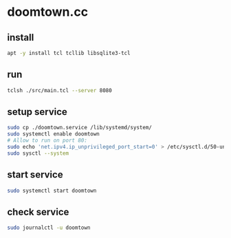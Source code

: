 # doomtown.cc

## install

```bash
apt -y install tcl tcllib libsqlite3-tcl
```

## run

```bash
tclsh ./src/main.tcl --server 8080
```

## setup service

```bash
sudo cp ./doomtown.service /lib/systemd/system/
sudo systemctl enable doomtown
# Allow to run on port 80:
sudo echo 'net.ipv4.ip_unprivileged_port_start=0' > /etc/sysctl.d/50-unprivileged-ports.conf
sudo sysctl --system
```

## start service

```bash
sudo systemctl start doomtown
```

## check service

```bash
sudo journalctl -u doomtown
```